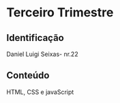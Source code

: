 # Terceiro Trimestre

## Identificação
Daniel Luigi Seixas- nr.22

## Conteúdo
HTML, CSS e javaScript
